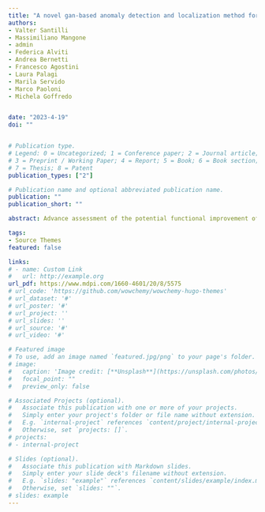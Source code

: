 ```yaml
---
title: "A novel gan-based anomaly detection and localization method for aerial video surveillance at low altitude"
authors:
- Valter Santilli
- Massimiliano Mangone
- admin 
- Federica Alviti
- Andrea Bernetti
- Francesco Agostini
- Laura Palagi
- Marila Servido
- Marco Paoloni 
- Michela Goffredo


date: "2023-4-19"
doi: ""


# Publication type.
# Legend: 0 = Uncategorized; 1 = Conference paper; 2 = Journal article;
# 3 = Preprint / Working Paper; 4 = Report; 5 = Book; 6 = Book section;
# 7 = Thesis; 8 = Patent
publication_types: ["2"]

# Publication name and optional abbreviated publication name.
publication: ""
publication_short: ""

abstract: Advance assessment of the potential functional improvement of patients undergoing a rehabilitation program is crucial in developing precision medicine tools and patient-oriented rehabilitation programs, as well as in better allocating resources in hospitals. In this work, we propose a novel approach to this problem using machine learning algorithms focused on assessing the modified Barthel index (mBI) as an indicator of functional ability. We build four tree-based ensemble machine learning models and train them on a private training cohort of orthopedic (OP) and neurological (NP) hospital discharges. Moreover, we evaluate the models using a validation set for each category of patients using root mean squared error (RMSE) as an absolute error indicator between the predicted mBI and the actual values. The best results obtained from the study are an RMSE of 6.58 for OP patients and 8.66 for NP patients, which shows the potential of artificial intelligence in predicting the functional improvement of patients undergoing rehabilitation. 

tags:
- Source Themes
featured: false

links:
# - name: Custom Link
#   url: http://example.org
url_pdf: https://www.mdpi.com/1660-4601/20/8/5575
# url_code: 'https://github.com/wowchemy/wowchemy-hugo-themes'
# url_dataset: '#'
# url_poster: '#'
# url_project: ''
# url_slides: ''
# url_source: '#'
# url_video: '#'

# Featured image
# To use, add an image named `featured.jpg/png` to your page's folder. 
# image:
#   caption: 'Image credit: [**Unsplash**](https://unsplash.com/photos/s9CC2SKySJM)'
#   focal_point: ""
#   preview_only: false

# Associated Projects (optional).
#   Associate this publication with one or more of your projects.
#   Simply enter your project's folder or file name without extension.
#   E.g. `internal-project` references `content/project/internal-project/index.md`.
#   Otherwise, set `projects: []`.
# projects:
# - internal-project

# Slides (optional).
#   Associate this publication with Markdown slides.
#   Simply enter your slide deck's filename without extension.
#   E.g. `slides: "example"` references `content/slides/example/index.md`.
#   Otherwise, set `slides: ""`.
# slides: example
---
```

